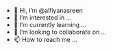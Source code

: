 - 👋 Hi, I’m @alfiyanasreen
- 👀 I’m interested in ...
- 🌱 I’m currently learning ...
- 💞️ I’m looking to collaborate on ...
- 📫 How to reach me ...

<!---
alfiyanasreen/alfiyanasreen is a ✨ special ✨ repository because its `README.md` (this file) appears on your GitHub profile.
You can click the Preview link to take a look at your changes.
--->
